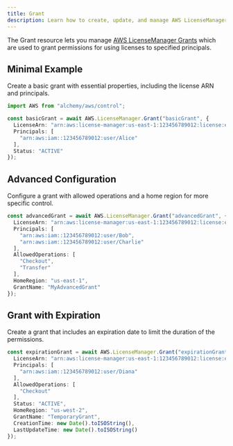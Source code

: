 ```yaml
---
title: Grant
description: Learn how to create, update, and manage AWS LicenseManager Grants using Alchemy Cloud Control.
---
```


The Grant resource lets you manage [AWS LicenseManager Grants](https://docs.aws.amazon.com/licensemanager/latest/userguide/) which are used to grant permissions for using licenses to specified principals.

## Minimal Example

Create a basic grant with essential properties, including the license ARN and principals.

```ts
import AWS from "alchemy/aws/control";

const basicGrant = await AWS.LicenseManager.Grant("basicGrant", {
  LicenseArn: "arn:aws:license-manager:us-east-1:123456789012:license:example-license",
  Principals: [
    "arn:aws:iam::123456789012:user/Alice"
  ],
  Status: "ACTIVE"
});
```

## Advanced Configuration

Configure a grant with allowed operations and a home region for more specific control.

```ts
const advancedGrant = await AWS.LicenseManager.Grant("advancedGrant", {
  LicenseArn: "arn:aws:license-manager:us-east-1:123456789012:license:example-license",
  Principals: [
    "arn:aws:iam::123456789012:user/Bob",
    "arn:aws:iam::123456789012:user/Charlie"
  ],
  AllowedOperations: [
    "Checkout",
    "Transfer"
  ],
  HomeRegion: "us-east-1",
  GrantName: "MyAdvancedGrant"
});
```

## Grant with Expiration

Create a grant that includes an expiration date to limit the duration of the permissions.

```ts
const expirationGrant = await AWS.LicenseManager.Grant("expirationGrant", {
  LicenseArn: "arn:aws:license-manager:us-east-1:123456789012:license:example-license",
  Principals: [
    "arn:aws:iam::123456789012:user/Diana"
  ],
  AllowedOperations: [
    "Checkout"
  ],
  Status: "ACTIVE",
  HomeRegion: "us-west-2",
  GrantName: "TemporaryGrant",
  CreationTime: new Date().toISOString(),
  LastUpdateTime: new Date().toISOString()
});
```